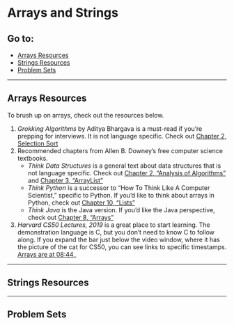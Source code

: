 # Arrays and Strings

## Go to:
 * [Arrays Resources](arrays-resources)
 * [Strings Resources](strings-resources)
 * [Problem Sets](problem-sets)

---

## Arrays Resources

To brush up on arrays, check out the resources below.

1. _Grokking Algorithms_ by Aditya Bhargava is a must-read if you’re prepping for interviews. It is not language specific. Check out [Chapter 2, Selection Sort](https://livebook.manning.com/book/grokking-algorithms/chapter-2/)
2. Recommended chapters from Allen B. Downey’s free computer science textbooks.
    * _Think Data Structures_ is a general text about data structures that is not language specific. Check out [Chapter 2, “Analysis of Algorithms”](http://greenteapress.com/thinkdast/html/thinkdast003.html) and [Chapter 3, “ArrayList”](http://greenteapress.com/thinkdast/html/thinkdast004.html)
    * _Think Python_ is a successor to “How To Think Like A Computer Scientist,” specific to Python. If you’d like to think about arrays in Python, check out [Chapter 10, “Lists”](http://greenteapress.com/thinkpython2/html/thinkpython2011.html)
    * _Think Java_ is the Java version. If you’d like the Java perspective, check out [Chapter 8, “Arrays”](http://greenteapress.com/thinkjava6/html/thinkjava6009.html)
3. _Harvard CS50 Lectures, 2019_ is a great place to start learning. The demonstration language is C, but you don’t need to know C to follow along. If you expand the bar just below the video window, where it has the picture of the cat for CS50, you can see links to specific timestamps. [Arrays are at 08:44](https://www.youtube.com/watch?v=4IrUAqYKjIA&t=524s)_

---

## Strings Resources

---

## Problem Sets